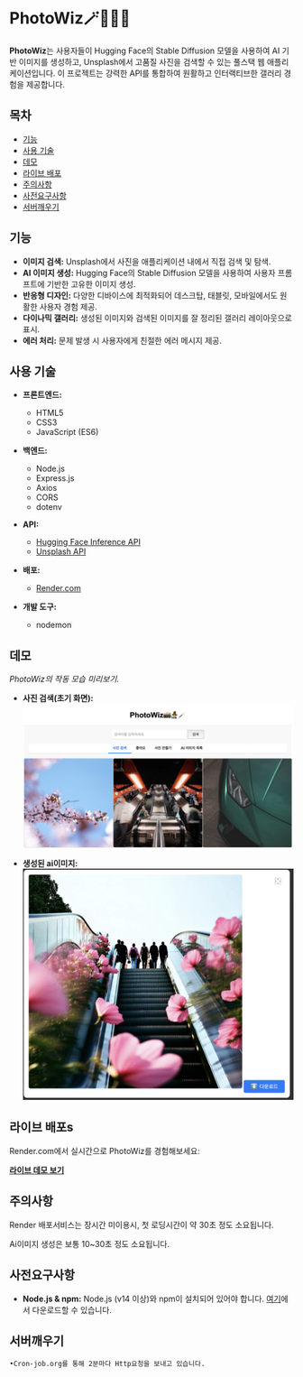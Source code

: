 # PhotoWiz🪄📸🧙‍♂️


**PhotoWiz**는 사용자들이 Hugging Face의 Stable Diffusion 모델을 사용하여 AI 기반 이미지를 생성하고, Unsplash에서 고품질 사진을 검색할 수 있는 풀스택 웹 애플리케이션입니다. 이 프로젝트는 강력한 API를 통합하여 원활하고 인터랙티브한 갤러리 경험을 제공합니다.

## 목차

- [기능](#기능)
- [사용 기술](#사용-기술)
- [데모](#데모)
- [라이브 배포](#라이브-배포)
- [주의사항](#주의사항)
- [사전요구사항](#사전요구사항)
- [서버깨우기](#서버깨우기)

## 기능

- **이미지 검색:** Unsplash에서 사진을 애플리케이션 내에서 직접 검색 및 탐색.
- **AI 이미지 생성:** Hugging Face의 Stable Diffusion 모델을 사용하여 사용자 프롬프트에 기반한 고유한 이미지 생성.
- **반응형 디자인:** 다양한 디바이스에 최적화되어 데스크탑, 태블릿, 모바일에서도 원활한 사용자 경험 제공.
- **다이나믹 갤러리:** 생성된 이미지와 검색된 이미지를 잘 정리된 갤러리 레이아웃으로 표시.
- **에러 처리:** 문제 발생 시 사용자에게 친절한 에러 메시지 제공.

## 사용 기술

- **프론트엔드:**
  - HTML5
  - CSS3
  - JavaScript (ES6)

- **백엔드:**
  - Node.js
  - Express.js
  - Axios
  - CORS
  - dotenv

- **API:**
  - [Hugging Face Inference API](https://huggingface.co/inference-api)
  - [Unsplash API](https://unsplash.com/developers)

- **배포:**
  - [Render.com](https://render.com/)

- **개발 도구:**
  - nodemon

## 데모
*PhotoWiz의 작동 모습 미리보기.*

- **사진 검색(초기 화면):** 
![GalleryService 데모](image.png)

- **생성된 ai이미지:**
![ai이미지](image_copy.png)


## 라이브 배포s

Render.com에서 실시간으로 PhotoWiz를 경험해보세요:

[**라이브 데모 보기**](https://photowiz.onrender.com)

## 주의사항

Render 배포서비스는 장시간 미이용시, 첫 로딩시간이 약 30초 정도 소요됩니다.

Ai이미지 생성은 보통 10~30초 정도 소요됩니다.

## 사전요구사항

- **Node.js & npm:** Node.js (v14 이상)와 npm이 설치되어 있어야 합니다. [여기](https://nodejs.org/)에서 다운로드할 수 있습니다.

## 서버깨우기

	•Cron-job.org를 통해 2분마다 Http요청을 보내고 있습니다.
